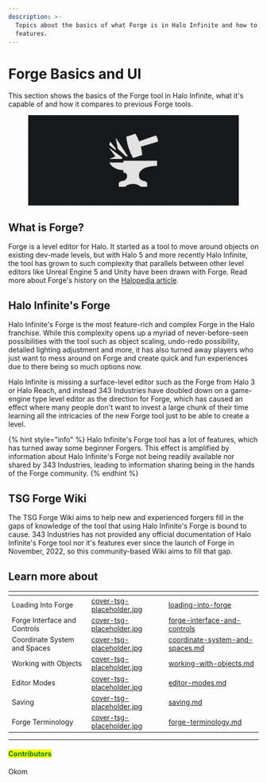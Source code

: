 ```yaml
---
description: >-
  Topics about the basics of what Forge is in Halo Infinite and how to use its
  features.
---
```


# Forge Basics and UI

This section shows the basics of the Forge tool in Halo Infinite, what it's capable of and how it compares to previous Forge tools.

<figure><img src="../../.gitbook/assets/cover-forgebasics.jpg" alt="Forge icon on a grid"><figcaption></figcaption></figure>

## What is Forge?

Forge is a level editor for Halo. It started as a tool to move around objects on existing dev-made levels, but with Halo 5 and more recently Halo Infinite, the tool has grown to such complexity that parallels between other level editors like Unreal Engine 5 and Unity have been drawn with Forge. Read more about Forge's history on the [Halopedia article](https://www.halopedia.org/Forge).

## Halo Infinite's Forge

Halo Infinite's Forge is the most feature-rich and complex Forge in the Halo franchise. While this complexity opens up a myriad of never-before-seen possibilities with the tool such as object scaling, undo-redo possibility, detailed lighting adjustment and more, it has also turned away players who just want to mess around on Forge and create quick and fun experiences due to there being so much options now.

Halo Infinite is missing a surface-level editor such as the Forge from Halo 3 or Halo Reach, and instead 343 Industries have doubled down on a game-engine type level editor as the direction for Forge, which has caused an effect where many people don't want to invest a large chunk of their time learning all the intricacies of the new Forge tool just to be able to create a level.

{% hint style="info" %}
Halo Infinite's Forge tool has a lot of features, which has turned away some beginner Forgers. This effect is amplified by information about Halo Infinite's Forge not being readily available nor shared by 343 Industries, leading to information sharing being in the hands of the Forge community.
{% endhint %}

## TSG Forge Wiki

The TSG Forge Wiki aims to help new and experienced forgers fill in the gaps of knowledge of the tool that using Halo Infinite's Forge is bound to cause. 343 Industries has not provided any official documentation of Halo Infinite's Forge tool nor it's features ever since the launch of Forge in November, 2022, so this community-based Wiki aims to fill that gap.



## Learn more about

<table data-view="cards"><thead><tr><th></th><th data-hidden data-card-cover data-type="files"></th><th data-hidden data-card-target data-type="content-ref"></th></tr></thead><tbody><tr><td>Loading Into Forge</td><td><a href="../../.gitbook/assets/cover-tsg-placeholder.jpg">cover-tsg-placeholder.jpg</a></td><td><a href="loading-into-forge/">loading-into-forge</a></td></tr><tr><td>Forge Interface and Controls</td><td><a href="../../.gitbook/assets/cover-tsg-placeholder.jpg">cover-tsg-placeholder.jpg</a></td><td><a href="forge-interface-and-controls/">forge-interface-and-controls</a></td></tr><tr><td>Coordinate System and Spaces</td><td><a href="../../.gitbook/assets/cover-tsg-placeholder.jpg">cover-tsg-placeholder.jpg</a></td><td><a href="coordinate-system-and-spaces.md">coordinate-system-and-spaces.md</a></td></tr><tr><td>Working with Objects</td><td><a href="../../.gitbook/assets/cover-tsg-placeholder.jpg">cover-tsg-placeholder.jpg</a></td><td><a href="working-with-objects.md">working-with-objects.md</a></td></tr><tr><td>Editor Modes</td><td><a href="../../.gitbook/assets/cover-tsg-placeholder.jpg">cover-tsg-placeholder.jpg</a></td><td><a href="editor-modes.md">editor-modes.md</a></td></tr><tr><td>Saving</td><td><a href="../../.gitbook/assets/cover-tsg-placeholder.jpg">cover-tsg-placeholder.jpg</a></td><td><a href="saving.md">saving.md</a></td></tr><tr><td>Forge Terminology</td><td><a href="../../.gitbook/assets/cover-tsg-placeholder.jpg">cover-tsg-placeholder.jpg</a></td><td><a href="forge-terminology.md">forge-terminology.md</a></td></tr></tbody></table>



***

#### <mark style="color:green;">Contributors</mark>

Okom

